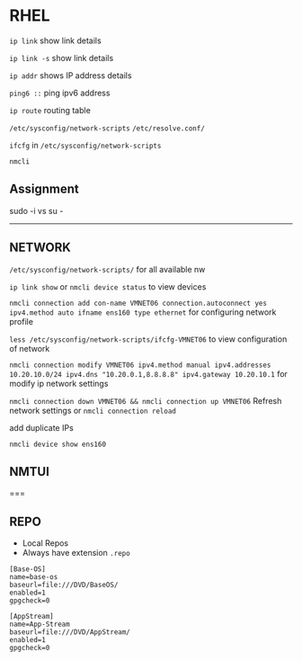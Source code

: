# RHEL
`ip link` show link details 

`ip link -s` show link details 


`ip addr` shows IP address details 


`ping6 ::` ping ipv6 address

`ip route` routing table 


`/etc/sysconfig/network-scripts`
`/etc/resolve.conf/`


`ifcfg` in  `/etc/sysconfig/network-scripts`


`nmcli`

## Assignment 
sudo -i vs su - 


---
NETWORK 
------

`/etc/sysconfig/network-scripts/` for all available nw 


`ip link show` or `nmcli device status` to view devices


`nmcli connection add con-name VMNET06 connection.autoconnect yes ipv4.method auto ifname ens160 type ethernet` for configuring network profile 

`less /etc/sysconfig/network-scripts/ifcfg-VMNET06` to view configuration of network

`nmcli connection modify VMNET06 ipv4.method manual ipv4.addresses 10.20.10.0/24 ipv4.dns "10.20.0.1,8.8.8.8" ipv4.gateway 10.20.10.1` for modify ip network settings 

`nmcli connection down VMNET06 && nmcli connection up VMNET06` Refresh network settings
or `nmcli connection reload` 


add duplicate IPs 


`nmcli device show ens160`

## NMTUI


===

## REPO

- Local Repos
- Always have extension `.repo`

```
[Base-OS]
name=base-os 
baseurl=file:///DVD/BaseOS/
enabled=1
gpgcheck=0

[AppStream]
name=App-Stream 
baseurl=file:///DVD/AppStream/
enabled=1
gpgcheck=0

```
